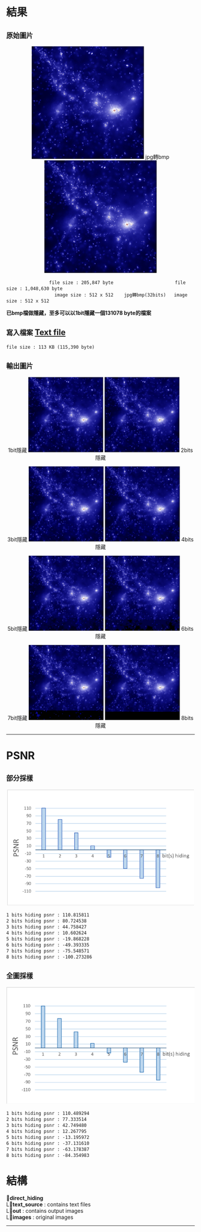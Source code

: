 # 結果
## `原始圖片`
<p align="center">
  <img src="/direct_hiding/images/image.jpg" width="300" alt="original image">
  jpg轉bmp
  <img src="/direct_hiding/images/imgb.bmp" width="300" alt="original image">
</p>

```
                file size : 205,847 byte                       file size : 1,048,630 byte
                  image size : 512 x 512    jpg轉bmp(32bits)   image size : 512 x 512
```
**已bmp檔做隱藏，至多可以以1bit隱藏一個131078 byte的檔案**


## `寫入檔案` [Text file](/direct_hiding/text_source/secret)
```
file size : 113 KB (115,390 byte)
```

## `輸出圖片`
<p align="center">
  1bit隱藏
  <img src="/direct_hiding/out/out_0.bmp" width="200">  
  <img src="/direct_hiding/out/out_1.bmp" width="200">
  2bits隱藏
</p>
<p align="center">
  3bit隱藏
  <img src="/direct_hiding/out/out_2.bmp" width="200">  
  <img src="/direct_hiding/out/out_3.bmp" width="200">
  4bits隱藏
</p>
<p align="center">
  5bit隱藏
  <img src="/direct_hiding/out/out_4.bmp" width="200">  
  <img src="/direct_hiding/out/out_5.bmp" width="200">
  6bits隱藏
</p>
<p align="center">
  7bit隱藏
  <img src="/direct_hiding/out/out_6.bmp" width="200">  
  <img src="/direct_hiding/out/out_7.bmp" width="200">
  8bits隱藏
</p>

---

# PSNR
## `部分採樣`

<p align="center">
  <img src="/direct_hiding/chart/1.png" width="500">  
</p>

```
1 bits hiding psnr : 110.815811
2 bits hiding psnr : 80.724538
3 bits hiding psnr : 44.758427
4 bits hiding psnr : 10.602624
5 bits hiding psnr : -19.868228
6 bits hiding psnr : -49.393335
7 bits hiding psnr : -75.548571
8 bits hiding psnr : -100.273286
```
## `全圖採樣`

<p align="center">
  <img src="/direct_hiding/chart/2.png" width="600">
</p>

```
1 bits hiding psnr : 110.489294
2 bits hiding psnr : 77.333514
3 bits hiding psnr : 42.749480
4 bits hiding psnr : 12.267795
5 bits hiding psnr : -13.195972
6 bits hiding psnr : -37.131610
7 bits hiding psnr : -63.178387
8 bits hiding psnr : -84.354983
```

# 結構
:file_folder:**direct_hiding**  
  L:file_folder:**text_source** : contains text files  
  L:file_folder:**out** : contains output images  
  L:file_folder:**images** : original images  

---

#
